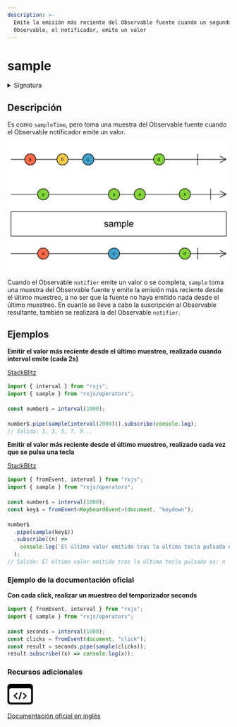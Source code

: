 ```yaml
---
description: >-
  Emite la emisión más reciente del Observable fuente cuando un segundo
  Observable, el notificador, emite un valor
---
```


# sample

<details>

<summary>Signatura</summary>

#### Firma

`sample<T>(notifier: Observable<any>): MonoTypeOperatorFunction<T>`

#### Parámetros

#### Retorna

`MonoTypeOperatorFunction<T>`: Un Observable que emite el valor más reciente del Observable fuente cuando el Observable `notifier` emite un valor o se completa.

</details>

## Descripción

Es como `sampleTime`, pero toma una muestra del Observable fuente cuando el Observable notificador emite un valor.

![Diagrama de canicas del operador sample](assets/images/marble-diagrams/filtering/sample.png)

Cuando el Observable `notifier` emite un valor o se completa, `sample` toma una muestra del Observable fuente y emite la emisión más reciente desde el último muestreo, a no ser que la fuente no haya emitido nada desde el último muestreo. En cuanto se lleve a cabo la suscripción al Observable resultante, también se realizará la del Observable `notifier`.

## Ejemplos

**Emitir el valor más reciente desde el último muestreo, realizado cuando interval emite (cada 2s)**

[StackBlitz](https://stackblitz.com/edit/rxjs-sample-1?file=index.ts)

```javascript
import { interval } from "rxjs";
import { sample } from "rxjs/operators";

const number$ = interval(1000);

number$.pipe(sample(interval(2000))).subscribe(console.log);
// Salida: 1, 3, 5, 7, 9...
```

**Emitir el valor más reciente desde el último muestreo, realizado cada vez que se pulsa una tecla**

[StackBlitz](https://stackblitz.com/edit/rxjs-sample-2?file=index.ts)

```typescript
import { fromEvent, interval } from "rxjs";
import { sample } from "rxjs/operators";

const number$ = interval(1000);
const key$ = fromEvent<KeyboardEvent>(document, "keydown");

number$
  .pipe(sample(key$))
  .subscribe((n) =>
    console.log(`El último valor emitido tras la última tecla pulsada es: ${n}`)
  );
// Salida: El último valor emitido tras la última tecla pulsada es: n
```

### Ejemplo de la documentación oficial

**Con cada click, realizar un muestreo del temporizador seconds**

```javascript
import { fromEvent, interval } from "rxjs";
import { sample } from "rxjs/operators";

const seconds = interval(1000);
const clicks = fromEvent(document, "click");
const result = seconds.pipe(sample(clicks));
result.subscribe((x) => console.log(x));
```

### Recursos adicionales

[![Source code](assets/icons/source-code.png)](https://github.com/ReactiveX/rxjs/blob/master/src/internal/operators/sample.ts)

[Documentación oficial en inglés](https://rxjs.dev/api/operators/sample)
